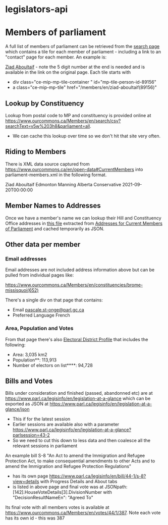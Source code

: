# legislators-api

# Members of parliament

A full list of members of parliament can be retrieved from the
[search page](https://www.ourcommons.ca/members/en/search) which contains a tile
for each member of parliament - including a link to an "contact" page for each
member. An example is:

[Ziad Aboultaif](https://www.ourcommons.ca/members/en/ziad-aboultaif(89156)) -
note the 5 digit number at the end is needed and is available in the link on the
original page. Each tile starts with

- div class="ce-mip-mp-tile-container " id="mp-tile-person-id-89156"
- a class="ce-mip-mp-tile" href="/members/en/ziad-aboultaif(89156)"

## Lookup by Constituency

Lookup from postal code to MP and constituency is provided online at
https://www.ourcommons.ca/Members/en/search/csv?searchText=v5w%203h8&parliament=all.

- We can cache this lookup over time so we don't hit that site very often.

## Riding to Members

There is XML data source captured from
https://www.ourcommons.ca/en/open-data#CurrentMembers into
parliament-members.xml in the following format.

<MemberOfParliament>
<PersonShortHonorific />
<PersonOfficialFirstName>Ziad</PersonOfficialFirstName>
<PersonOfficialLastName>Aboultaif</PersonOfficialLastName>
<ConstituencyName>Edmonton Manning</ConstituencyName>
<ConstituencyProvinceTerritoryName>Alberta</ConstituencyProvinceTerritoryName>
<CaucusShortName>Conservative</CaucusShortName>
<FromDateTime>2021-09-20T00:00:00</FromDateTime>
<ToDateTime xsi:nil="true" />
</MemberOfParliament>

## Member Names to Addresses

Once we have a member's name we can lookup their Hill and Constituency Office
addresses in [this file](data/addresses-members-of-parliament.html) extracted
from
[Addresses for Current Members of Parliament](https://www.ourcommons.ca/Members/en/addresses)
and cached temporarily as JSON.

## Other data per member

### Email addresses

Email addresses are not included address information above but can be pulled
from individual pages like:

https://www.ourcommons.ca/Members/en/constituencies/brome-missisquoi(652)

There's a single div on that page that contains:

- Email pascale.st-onge@parl.gc.ca
- Preferred Language French

### Area, Population and Votes

From that page there's also
[Electoral District Profile](http://www.elections.ca/scripts/vis/Profile?L=e&ED=24016&EV=99&EV_TYPE=6&PC=&Prov=&MapID=&QID=-1)
that includes the following:

- Area: 3,035 km2
- Population**: 113,913
- Number of electors on list****: 94,728

## Bills and Votes

Bills under consideration and finished (passed, abandonned etc) are at
https://www.parl.ca/legisinfo/en/legislation-at-a-glance which can be exported
as JSON at https://www.parl.ca/legisinfo/en/legislation-at-a-glance/json

- This if for the latest session
- Earlier sessions are available also with a parameter
  https://www.parl.ca/legisinfo/en/legislation-at-a-glance?parlsession=43-2
- So we need to cut this down to less data and then coalesce all the relevant
  sessions in parliament

An example bill S-8 "An Act to amend the Immigration and Refugee Protection Act,
to make consequential amendments to other Acts and to amend the Immigration and
Refugee Protection Regulations"

- has its own page https://www.parl.ca/legisinfo/en/bill/44-1/s-8?view=details
  with Progress Details and About tabs
- is listed in above page and final vote was at JSONpath:
  [142].HouseVoteDetails[3].DivisionNumber with "DecisionResultNameEn": "Agreed
  To"

Its final vote with all members votes is available at
https://www.ourcommons.ca/Members/en/votes/44/1/387. Note each vote has its own
id - this was 387
